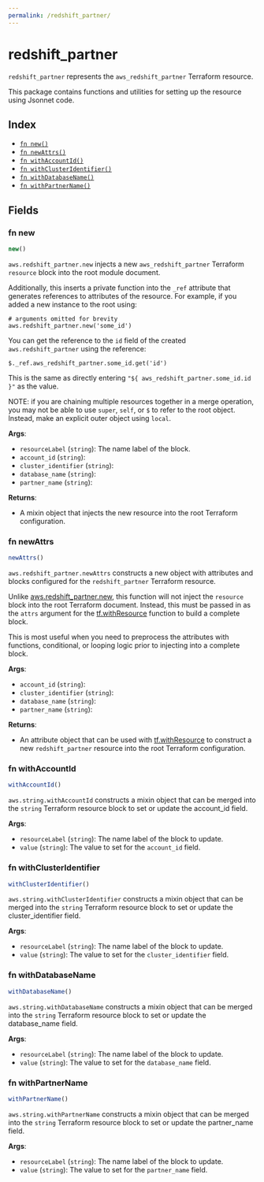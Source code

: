 ```yaml
---
permalink: /redshift_partner/
---
```


# redshift_partner

`redshift_partner` represents the `aws_redshift_partner` Terraform resource.



This package contains functions and utilities for setting up the resource using Jsonnet code.


## Index

* [`fn new()`](#fn-new)
* [`fn newAttrs()`](#fn-newattrs)
* [`fn withAccountId()`](#fn-withaccountid)
* [`fn withClusterIdentifier()`](#fn-withclusteridentifier)
* [`fn withDatabaseName()`](#fn-withdatabasename)
* [`fn withPartnerName()`](#fn-withpartnername)

## Fields

### fn new

```ts
new()
```


`aws.redshift_partner.new` injects a new `aws_redshift_partner` Terraform `resource`
block into the root module document.

Additionally, this inserts a private function into the `_ref` attribute that generates references to attributes of the
resource. For example, if you added a new instance to the root using:

    # arguments omitted for brevity
    aws.redshift_partner.new('some_id')

You can get the reference to the `id` field of the created `aws.redshift_partner` using the reference:

    $._ref.aws_redshift_partner.some_id.get('id')

This is the same as directly entering `"${ aws_redshift_partner.some_id.id }"` as the value.

NOTE: if you are chaining multiple resources together in a merge operation, you may not be able to use `super`, `self`,
or `$` to refer to the root object. Instead, make an explicit outer object using `local`.

**Args**:
  - `resourceLabel` (`string`): The name label of the block.
  - `account_id` (`string`): 
  - `cluster_identifier` (`string`): 
  - `database_name` (`string`): 
  - `partner_name` (`string`): 

**Returns**:
- A mixin object that injects the new resource into the root Terraform configuration.


### fn newAttrs

```ts
newAttrs()
```


`aws.redshift_partner.newAttrs` constructs a new object with attributes and blocks configured for the `redshift_partner`
Terraform resource.

Unlike [aws.redshift_partner.new](#fn-redshiftpartnernew), this function will not inject the `resource`
block into the root Terraform document. Instead, this must be passed in as the `attrs` argument for the
[tf.withResource](https://github.com/tf-libsonnet/core/tree/main/docs#fn-withresource) function to build a complete block.

This is most useful when you need to preprocess the attributes with functions, conditional, or looping logic prior to
injecting into a complete block.

**Args**:
  - `account_id` (`string`): 
  - `cluster_identifier` (`string`): 
  - `database_name` (`string`): 
  - `partner_name` (`string`): 

**Returns**:
  - An attribute object that can be used with [tf.withResource](https://github.com/tf-libsonnet/core/tree/main/docs#fn-withresource) to construct a new `redshift_partner` resource into the root Terraform configuration.


### fn withAccountId

```ts
withAccountId()
```

`aws.string.withAccountId` constructs a mixin object that can be merged into the `string`
Terraform resource block to set or update the account_id field.



**Args**:
  - `resourceLabel` (`string`): The name label of the block to update.
  - `value` (`string`): The value to set for the `account_id` field.


### fn withClusterIdentifier

```ts
withClusterIdentifier()
```

`aws.string.withClusterIdentifier` constructs a mixin object that can be merged into the `string`
Terraform resource block to set or update the cluster_identifier field.



**Args**:
  - `resourceLabel` (`string`): The name label of the block to update.
  - `value` (`string`): The value to set for the `cluster_identifier` field.


### fn withDatabaseName

```ts
withDatabaseName()
```

`aws.string.withDatabaseName` constructs a mixin object that can be merged into the `string`
Terraform resource block to set or update the database_name field.



**Args**:
  - `resourceLabel` (`string`): The name label of the block to update.
  - `value` (`string`): The value to set for the `database_name` field.


### fn withPartnerName

```ts
withPartnerName()
```

`aws.string.withPartnerName` constructs a mixin object that can be merged into the `string`
Terraform resource block to set or update the partner_name field.



**Args**:
  - `resourceLabel` (`string`): The name label of the block to update.
  - `value` (`string`): The value to set for the `partner_name` field.
